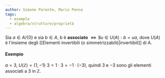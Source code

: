 ```yaml
---
author: Simone Parente, Mario Penna
tags:
  - example
  - algebra/strutture/proprietà
---
```

Sia $a \in A / \{0\}$ e sia $b \in A$, $b$ è **associato** $\iff \exists u \in U(A): b=ua$, dove $U(A)$ è l'insieme degli [[Elementi invertibili (o simmetrizzabili)|invertibili]] di A.
#### Esempio
$a = 3$, $U(\mathbb{Z})=\{1,-1\}$
$3=1 \cdot 3 = -1 \cdot (-3)$, quindi $3$ e $-3$ sono gli elementi associati a 3 in $\mathbb{Z}$.
